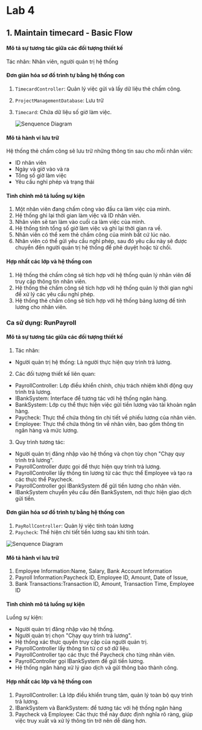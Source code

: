 # Lab 4
## 1. Maintain timecard - Basic Flow
#### Mô tả sự tương tác giữa các đối tượng thiết kế
Tác nhân: Nhân viên, người quản trị hệ thống

#### Đơn giản hóa sơ đồ trình tự bằng hệ thống con
1. `TimecardController`: Quản lý việc gửi và lấy dữ liệu thẻ chấm công.
2. `ProjectManagementDatabase`: Lưu trữ
3. `Timecard`: Chứa dữ liệu số giờ làm việc.

   ![Senquence Diagram](https://www.planttext.com/api/plantuml/png/Z59BJWCn3Dtd5Bu05vW5gbH6ObKgsXx0IWoAb4cYs5EQitN1aRW2QGk4WKmXIp-_Jso_7LyNB9Xa79n2BI51FqGNya1UL2o0rJQY5zZQWJGciyaiD4oWDUOKd5kYqwD3iS6tcqwQ7uYgBd1p-qEyWuT8_gkefcYh_v4aMTeJz0VBOlrp9QEhsIymAoZlj-YEANLmPpawp0qbSaomefSgjqo4GkPVUj-9Py89RlrbW_kfZI9lr5ntxwK0zs5Ct9ZJt6Ows4LJebUFgsckR6BUuSoys9W_5EfXTB0AOf_oPnNMAMXYBaDUb36KAtq7003__mC0)
   
#### Mô tả hành vi lưu trữ
Hệ thống thẻ chấm công sẽ lưu trữ những thông tin sau cho mỗi nhân viên:
+ ID nhân viên
+ Ngày và giờ vào và ra
+ Tổng số giờ làm việc
+ Yêu cầu nghỉ phép và trạng thái
#### Tinh chỉnh mô tả luồng sự kiện
1. Một nhân viên đang chấm công vào đầu ca làm việc của mình.
2. Hệ thống ghi lại thời gian làm việc và ID nhân viên.
3. Nhân viên sẽ tan làm vào cuối ca làm việc của mình.
4. Hệ thống tính tổng số giờ làm việc và ghi lại thời gian ra về.
5. Nhân viên có thể xem thẻ chấm công của mình bất cứ lúc nào.
6. Nhân viên có thể gửi yêu cầu nghỉ phép, sau đó yêu cầu này sẽ được chuyển đến người quản trị hệ thống để phê duyệt hoặc từ chối.
#### Hợp nhất các lớp và hệ thống con
1. Hệ thống thẻ chấm công sẽ tích hợp với hệ thống quản lý nhân viên để truy cập thông tin nhân viên.
2. Hệ thống thẻ chấm công sẽ tích hợp với hệ thống quản lý thời gian nghỉ để xử lý các yêu cầu nghỉ phép.
3. Hệ thống thẻ chấm công sẽ tích hợp với hệ thống bảng lương để tính lương cho nhân viên.
### Ca sử dụng: RunPayroll
#### Mô tả sự tương tác giữa các đối tượng thiết kế
1. Tác nhân:
+ Người quản trị hệ thống: Là người thực hiện quy trình trả lương.
2. Các đối tượng thiết kế liên quan:
+ PayrollController: Lớp điều khiển chính, chịu trách nhiệm khởi động quy trình trả lương.
+ IBankSystem: Interface để tương tác với hệ thống ngân hàng.
+ BankSystem: Lớp cụ thể thực hiện việc gửi tiền lương vào tài khoản ngân hàng.
+ Paycheck: Thực thể chứa thông tin chi tiết về phiếu lương của nhân viên.
+ Employee: Thực thể chứa thông tin về nhân viên, bao gồm thông tin ngân hàng và mức lương.
3. Quy trình tương tác:
+ Người quản trị đăng nhập vào hệ thống và chọn tùy chọn "Chạy quy trình trả lương".
+ PayrollController được gọi để thực hiện quy trình trả lương.
+ PayrollController lấy thông tin lương từ các thực thể Employee và tạo ra các thực thể Paycheck.
+ PayrollController gọi IBankSystem để gửi tiền lương cho nhân viên.
+ IBankSystem chuyển yêu cầu đến BankSystem, nơi thực hiện giao dịch gửi tiền.
#### Đơn giản hóa sơ đồ trình tự bằng hệ thống con
1.  `PayRollController`: Quản lý việc tính toán lương
2.  `Paycheck`: Thể hiện chi tiết tiền lương sau khi tính toán.

![Senquence Diagram](https://www.planttext.com/api/plantuml/png/Z5BBQWCn3BphAqGkEONSUoXfanPo2qdx0S8h4X4_jfQsPR-jXtvIVw5UQ3RTJGC1Wn6QyMX6_lxyMgXHjYPuqAD4p4aPmCGyusH3RKxUuoOdnwguuxU6esDS2UqpXGd055yEebWEeKhSUvvvYOmkXS3H0EPJE2D2uqs6WEaSW9obZ0zLa2XgcKe5TPbAdDGK3N_dMAPetSt3xYF5uwvLum3bGR6smxi3k-EfVWgrJoqNOmCDdDrVFertkEiImP5vk4HUeM_Pil0xzxAu8gFR-Klohl5atFku8hu-Eo-qqv8Aj0jMuMzxLk03z7FA7vIh4xeCNLQh1YFEIA87QrdaKE1_BoF6pHcyrbKNG9_WbbtAbG8iE5Rbi_u0003__mC0)
#### Mô tả hành vi lưu trữ
1. Employee Information:Name, Salary, Bank Account Information
2. Payroll Information:Paycheck ID, Employee ID, Amount, Date of Issue,
3. Bank Transactions:Transaction ID, Amount, Transaction Time, Employee ID
#### Tinh chỉnh mô tả luồng sự kiện
Luồng sự kiện:
+ Người quản trị đăng nhập vào hệ thống.
+ Người quản trị chọn "Chạy quy trình trả lương".
+ Hệ thống xác thực quyền truy cập của người quản trị.
+ PayrollController lấy thông tin từ cơ sở dữ liệu.
+ PayrollController tạo các thực thể Paycheck cho từng nhân viên.
+ PayrollController gọi IBankSystem để gửi tiền lương.
+ Hệ thống ngân hàng xử lý giao dịch và gửi thông báo thành công.
#### Hợp nhất các lớp và hệ thống con
1. PayrollController: Là lớp điều khiển trung tâm, quản lý toàn bộ quy trình trả lương.
2. IBankSystem và BankSystem: để tương tác với hệ thống ngân hàng
3. Paycheck và Employee: Các thực thể này được định nghĩa rõ ràng, giúp việc truy xuất và xử lý thông tin trở nên dễ dàng hơn.
